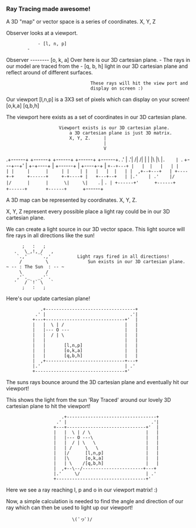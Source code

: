 ### Ray Tracing made awesome!

A 3D "map" or vector space is a series of coordinates. X, Y, Z

Observer looks at a viewport.


                - [l, n, p]
            -   
Observer -------- [o, k, a]      Over here is our 3D cartesian plane.
            -                       The rays in our model are traced from the
                - [q, b, h]         light in our 3D cartesian plane and reflect 
                                    around of different surfaces.

                                    These rays will hit the view port and 
                                    display on screen :)


Our viewport [l,n,p] is a 3X3 set of pixels which can display on your screen!
             [o,k,a]
             [q,b,h]


The viewport here exists as a set of coordinates in our 3D cartesian plane.

                        Viewport exists is our 3D cartesian plane.
                            a 3D cartesian plane is just 3D matrix.
                            X, Y, Z.     |
                                         |
                                         V
   .+------+     +------+     +------+     +------+     +------+.
 .' |    .'|    /|     /|     |      |     |\     |\    |`.    | `.
+---+--+'  |   +-+----+ |     +------+     | +----+-+   |  `+--+---+
|   |  |   |   | |    | |     |      |     | |    | |   |   |  |   |
|  ,+--+---+   | +----+-+     +------+     +-+----+ |   +---+--+   |
|.'    | .'    |/     |/      |      |      \|     \|    `. |   `. |
+------+'      +------+       +------+       +------+      `+------+
                        

A 3D map can be represented by coordinates. X, Y, Z.

X, Y, Z represent every possible place a light ray could be in our 3D cartesian
plane.

We can create a light source in our 3D vector space. This light source will 
fire rays in all directions like the sun!


          ;   :   ;
       .   \_,!,_/   ,
        `.,'     `.,'          Light rays fired in all directions!
         /         \               Sun exists in our 3D cartesian plane. 
    ~ -- : The Sun  : -- ~  
         \         /
        ,'`._   _.'`.
       '   / `!` \   `
          ;   :   ;  


 Here's our update cartesian plane! 

                 .+----------------------------------+
               .' |                                .'|
              +---+------------------------------+'  |
              |   |  \ | /                       |   |
              |   |--- O ---                     |   |
              |   |  / | \                       |   |
              |   |                              |   |
              |   |       [l,n,p]                |   |
              |   |       [o,k,a]                |   |
              |   |       [q,b,h]                |   |
              |  ,+------------------------------+---+
              |.'                                | .'
              +----------------------------------+'


The suns rays bounce around the 3D cartesian plane and eventually hit our
viewport!

This shows the light from the sun 'Ray Traced'
around our lovely 3D cartesian plane to hit the viewport!


                         .+----------------------------------+
                       .' |                                .'|
                      +---+------------------------------+'  |
                      |   |  \ | / \                     |   |
                      |   |--- O ---\                    |   |
                      |   |  / | \   \                   |   |
                      |   | /     \   \                  |   |
                      |   |/      [l,n,p]                |   |
                      |   |\      [o,k,a]                |   |
                      |   | \    /[q,b,h]                |   |
                      |  ,+--\--/-----------------------+---+
                      |.'     \/                         | .'
                      +----------------------------------+'


Here we see a ray reaching l, p and o in our viewport matrix! :)

Now, a simple calculation is needed to find the angle and direction of our ray
which can then be used to light up our viewport!


                             \( ﾟヮﾟ)/

